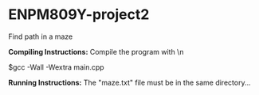 # ENPM809Y-project2
Find path in a maze

**Compiling Instructions:**
Compile the program with \n

$gcc -Wall -Wextra main.cpp


**Running Instructions:**
The "maze.txt" file must be in the same directory...
